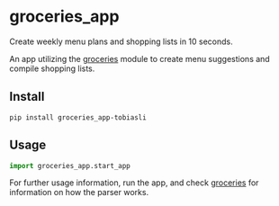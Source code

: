﻿# groceries_app
Create weekly menu plans and shopping lists in 10 seconds.

An app utilizing the [groceries](https://github.com/tobiasli/groceries) module
to create menu suggestions and compile shopping lists.

## Install
```
pip install groceries_app-tobiasli
```

## Usage
```python
import groceries_app.start_app
```

For further usage information, run the app, and check [groceries](https://github.com/tobiasli/groceries)
for information on how the parser works.
